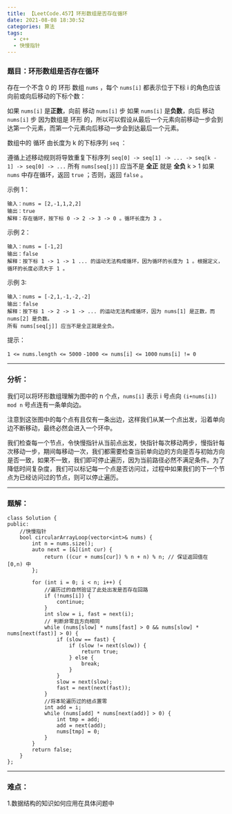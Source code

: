 ```yaml
---
title: 【LeetCode.457】环形数组是否存在循环
date: 2021-08-08 18:30:52
categories:	算法
tags:
  - c++
  - 快慢指针
---
```




### 	题目：环形数组是否存在循环

存在一个不含 0 的 环形 数组 `nums` ，每个 `nums[i]` 都表示位于下标 i 的角色应该向前或向后移动的下标个数：

如果 `nums[i]` 是**正数**，向前 移动 `nums[i]` 步
如果 `nums[i]` 是**负数**，向后 移动 `nums[i]` 步
因为数组是 环形 的，所以可以假设从最后一个元素向前移动一步会到达第一个元素，而第一个元素向后移动一步会到达最后一个元素。

数组中的 循环 由长度为 k 的下标序列 `seq` ：

遵循上述移动规则将导致重复下标序列 `seq[0] -> seq[1] -> ... -> seq[k - 1] -> seq[0] -> ...`
所有 `nums[seq[j]]` 应当不是 **全正** 就是 **全负**
k > 1
如果 `nums` 中存在循环，返回 `true` ；否则，返回 `false` 。

 

<!--more-->

示例 1：

```
输入：nums = [2,-1,1,2,2]
输出：true
解释：存在循环，按下标 0 -> 2 -> 3 -> 0 。循环长度为 3 。
```



示例 2：

```
输入：nums = [-1,2]
输出：false
解释：按下标 1 -> 1 -> 1 ... 的运动无法构成循环，因为循环的长度为 1 。根据定义，循环的长度必须大于 1 。
```



示例 3:

```
输入：nums = [-2,1,-1,-2,-2]
输出：false
解释：按下标 1 -> 2 -> 1 -> ... 的运动无法构成循环，因为 nums[1] 是正数，而 nums[2] 是负数。
所有 nums[seq[j]] 应当不是全正就是全负。
```



提示：

`1 <= nums.length <= 5000`
`-1000 <= nums[i] <= 1000`
`nums[i] != 0`



---



### 分析：

我们可以将环形数组理解为图中的 n 个点，`nums[i]` 表示 i 号点向 `(i+nums[i]) mod n` 号点连有一条单向边。

注意到这张图中的每个点有且仅有一条出边，这样我们从某一个点出发，沿着单向边不断移动，最终必然会进入一个环中。

我们检查每一个节点，令快慢指针从当前点出发，快指针每次移动两步，慢指针每次移动一步，期间每移动一次，我们都需要检查当前单向边的方向是否与初始方向是否一致，如果不一致，我们即可停止遍历，因为当前路径必然不满足条件。为了降低时间复杂度，我们可以标记每一个点是否访问过，过程中如果我们的下一个节点为已经访问过的节点，则可以停止遍历。



---



### 	题解：

```
class Solution {
public:
    //快慢指针
    bool circularArrayLoop(vector<int>& nums) {
        int n = nums.size();
        auto next = [&](int cur) {
            return ((cur + nums[cur]) % n + n) % n; // 保证返回值在 [0,n) 中
        };

        for (int i = 0; i < n; i++) {
            //遍历过的自然验证了此处出发是否存在回路
            if (!nums[i]) {
                continue;
            }
            int slow = i, fast = next(i);
            // 判断非零且方向相同
            while (nums[slow] * nums[fast] > 0 && nums[slow] * nums[next(fast)] > 0) {
                if (slow == fast) {
                    if (slow != next(slow)) {
                        return true;
                    } else {
                        break;
                    }
                }
                slow = next(slow);
                fast = next(next(fast));
            }
            //将本轮遍历过的结点置零
            int add = i;
            while (nums[add] * nums[next(add)] > 0) {
                int tmp = add;
                add = next(add);
                nums[tmp] = 0;
            }
        }
        return false;
    }
};
```



---



### 难点：

1.数据结构的知识如何应用在具体问题中
